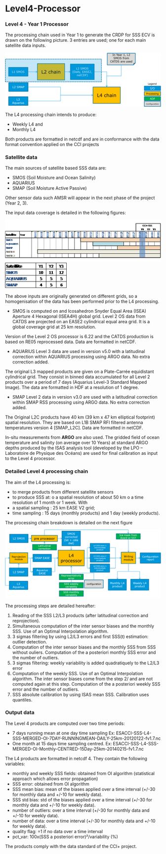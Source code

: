 # Level4-Processor

<h3>Level 4 - Year 1 Processor</h3>

The processing chain used in Year 1 to generate the CRDP for SSS ECV is drawn on the following picture. 3 entries are used; one for each main satellite data inputs. 

<img src="https://github.com/CCI-SALINITY/Level4-Processor/blob/master/Year1/CCI%20salinity%20production%20chain.png">

The L4 processing chain intends to produce:
-	Weekly L4 and
-	Monthly L4

Both products are formatted in netcdf and are in conformance with the data format convention applied on the CCI projects 

<h3>Satellite data</h3>

The main sources of satellite based SSS data are:
-	SMOS (Soil Moisture and Ocean Salinity)
-	AQUARIUS
-	SMAP (Soil Moisture Active Passive)

Other sensor data such AMSR will appear in the next phase of the project (Year 2, 3).

The input data coverage is detailed in the following figures:

<img src="https://github.com/CCI-SALINITY/Level4-Processor/blob/master/Year1/CCI%20salinity%20satellite%20data%201.png">

<img src="https://github.com/CCI-SALINITY/Level4-Processor/blob/master/Year1/CCI%20salinity%20satellite%20data%202.png">

The above inputs are originally generated on different grids, so a homogenisation of the data has been performed prior to the L4 processing.

-	SMOS is computed on and Icosahedron Snyder Equal Area (ISEA) Aperture 4 Hexagonal (ISEA4H) global grid. Level 2 OS data from CATDS are projected on an EASE2 cylindrical equal area grid. It is a global coverage grid at 25 km resolution.

Version of the Level 2 OS processor is 6.22 and the CATDS production is based on RE05 reprocessed data. Data are formatted in netCDF.

-	AQUARIUS Level 3 data are used in version v5.0 with a latitudinal correction within AQUARIUS processing using ARGO data. No extra correction added.

The original L3 mapped products are given on a Plate-Carrée equidistant cylindrical grid. They consist in binned data accumulated for all Level 2 products over a period of 7 days (Aquarius Level-3 Standard Mapped Image). The data are formatted in HDF at a resolution of 1 degree.

-	SMAP Level 2 data in version v3.0 are used with a latitudinal correction within SMAP RSS processing using ARGO data. No extra correction added.

The Original L2C products have 40 km (39 km x 47 km elliptical footprint) spatial resolution. They are based on L1B SMAP RFI filtered antenna temperatures version 4 [SMAP_L2C]. Data are formatted in netCDF.

In-situ measurements from <b>ARGO</b> are also used. The gridded field of ocean temperature and salinity (on average over 10 Years) at standard ARGO depths produced by the ISAS analysis tool (developed by the LPO – Laboratoire de Physique des Océans) are used for final calibration as input to the Level 4 processor.

<h3>Detailed Level 4 processing chain </h3>

The aim of the L4 processing is: 
-	to merge products from different satellite sensors
-	to produce SSS at:
o	a spatial resolution of about 50 km
o	a time resolution of 1 month or 1 week.
With 
-	a spatial sampling : 25 km EASE V2 grid; 
-	time sampling : 15 days (monthly products) and 1 day (weekly products).

The processing chain breakdown is detailed on the next figure

<img src="https://github.com/CCI-SALINITY/Level4-Processor/blob/master/Year1/CCI%20salinity%20full%20production%20chain.png">

The processing steps are detailed hereafter:
1.	Reading of the SSS L2/L3 products (after latitudinal correction and reprojection).
2.	 Simultaneous computation of the inter sensor biases and the monthly SSS. Use of an Optimal Interpolation algorithm.
3.	3 sigmas filtering by using L2/L3 errors and first SSS(t) estimation: outlier detection.
4.	Computation of the inter sensor biases and the monthly SSS from SSS without ouliers. Computation of the a posteriori monthly SSS error and the number of outliers. 
5.	3 sigmas filtering: weekly variability is added quadratiquely to the L2/L3 error
6.	Computation of the weekly SSS. Use of an Optimal Interpolation algorithm. The inter sensor biases come from the step 2/ and are not computed again at this step. Computation of the a posteriori weekly SSS error and the number of outliers. 
7.	SSS absolute calibration by using ISAS mean SSS. Calibration uses quantiles.


<h3>Output data</h3>

The Level 4 products are computed over two time periods:
-	7 days running mean at one day time sampling
Ex: ESACCI-SSS-L4-SSS-MERGED-OI-7DAY-RUNNINGMEAN-DAILY-25km-20120122-fv1.7.nc
-	One month at 15 days time sampling centred.
Ex: ESACCI-SSS-L4-SSS-MERGED-OI-Monthly-CENTRED-15Day-25km-20140215-fv1.7.nc

The L4 products are formatted in netcdf 4. They contain the following variables:
-	monthly and weekly SSS fields: obtained from OI algorithm (statistical approach which allows error propagation)
-	SSS error:  obtained from OI algorithm
-	SSS mean bias:  mean of the biases applied over a time interval
(+/-30 for monthly data and +/-10 for weekly data). 
-	SSS std bias:  std of the biases applied over a time interval
(+/-30 for monthly data and +/-10 for weekly data).
-	number of outliers: over a time interval
(+/-30 for monthly data and +/-10 for weekly data).
-	number of data: over a time interval
(+/-30 for monthly data and +/-10 for weekly data).
-	quality flag: =1 if no data over a time interval
-	pct_var:  100x(SSS a posteriori error)²/variability  (%)

The products comply with the data standard of the CCI+ project.




